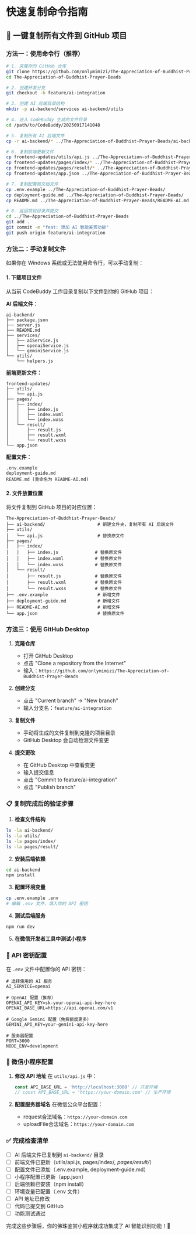 # 快速复制命令指南

## 🚀 一键复制所有文件到 GitHub 项目

### 方法一：使用命令行（推荐）

```bash
# 1. 克隆你的 GitHub 仓库
git clone https://github.com/onlymimizi/The-Appreciation-of-Buddhist-Prayer-Beads.git
cd The-Appreciation-of-Buddhist-Prayer-Beads

# 2. 创建开发分支
git checkout -b feature/ai-integration

# 3. 创建 AI 后端目录结构
mkdir -p ai-backend/services ai-backend/utils

# 4. 进入 CodeBuddy 生成的文件目录
cd /path/to/CodeBuddy/20250917141048

# 5. 复制所有 AI 后端文件
cp -r ai-backend/* ../The-Appreciation-of-Buddhist-Prayer-Beads/ai-backend/

# 6. 复制前端更新文件
cp frontend-updates/utils/api.js ../The-Appreciation-of-Buddhist-Prayer-Beads/utils/
cp frontend-updates/pages/index/* ../The-Appreciation-of-Buddhist-Prayer-Beads/pages/index/
cp frontend-updates/pages/result/* ../The-Appreciation-of-Buddhist-Prayer-Beads/pages/result/
cp frontend-updates/app.json ../The-Appreciation-of-Buddhist-Prayer-Beads/

# 7. 复制配置和文档文件
cp .env.example ../The-Appreciation-of-Buddhist-Prayer-Beads/
cp deployment-guide.md ../The-Appreciation-of-Buddhist-Prayer-Beads/
cp README.md ../The-Appreciation-of-Buddhist-Prayer-Beads/README-AI.md

# 8. 返回项目目录并提交
cd ../The-Appreciation-of-Buddhist-Prayer-Beads
git add .
git commit -m "feat: 添加 AI 智能鉴赏功能"
git push origin feature/ai-integration
```

### 方法二：手动复制文件

如果你在 Windows 系统或无法使用命令行，可以手动复制：

#### 1. 下载项目文件
从当前 CodeBuddy 工作目录复制以下文件到你的 GitHub 项目：

**AI 后端文件：**
```
ai-backend/
├── package.json
├── server.js  
├── README.md
├── services/
│   ├── aiService.js
│   ├── openaiService.js
│   └── geminiService.js
└── utils/
    └── helpers.js
```

**前端更新文件：**
```
frontend-updates/
├── utils/
│   └── api.js
├── pages/
│   ├── index/
│   │   ├── index.js
│   │   ├── index.wxml
│   │   └── index.wxss
│   └── result/
│       ├── result.js
│       ├── result.wxml
│       └── result.wxss
└── app.json
```

**配置文件：**
```
.env.example
deployment-guide.md
README.md (重命名为 README-AI.md)
```

#### 2. 文件放置位置

将文件复制到 GitHub 项目的对应位置：

```
The-Appreciation-of-Buddhist-Prayer-Beads/
├── ai-backend/                    # 新建文件夹，复制所有 AI 后端文件
├── utils/
│   └── api.js                     # 替换原文件
├── pages/
│   ├── index/
│   │   ├── index.js              # 替换原文件
│   │   ├── index.wxml            # 替换原文件
│   │   └── index.wxss            # 替换原文件
│   └── result/
│       ├── result.js             # 替换原文件
│       ├── result.wxml           # 替换原文件
│       └── result.wxss           # 替换原文件
├── .env.example                   # 新增文件
├── deployment-guide.md            # 新增文件
├── README-AI.md                   # 新增文件
└── app.json                       # 替换原文件
```

### 方法三：使用 GitHub Desktop

1. **克隆仓库**
   - 打开 GitHub Desktop
   - 点击 "Clone a repository from the Internet"
   - 输入：`https://github.com/onlymimizi/The-Appreciation-of-Buddhist-Prayer-Beads`

2. **创建分支**
   - 点击 "Current branch" → "New branch"
   - 输入分支名：`feature/ai-integration`

3. **复制文件**
   - 手动将生成的文件复制到克隆的项目目录
   - GitHub Desktop 会自动检测文件变更

4. **提交更改**
   - 在 GitHub Desktop 中查看变更
   - 输入提交信息
   - 点击 "Commit to feature/ai-integration"
   - 点击 "Publish branch"

### 📋 复制完成后的验证步骤

1. **检查文件结构**
```bash
ls -la ai-backend/
ls -la utils/
ls -la pages/index/
ls -la pages/result/
```

2. **安装后端依赖**
```bash
cd ai-backend
npm install
```

3. **配置环境变量**
```bash
cp .env.example .env
# 编辑 .env 文件，填入你的 API 密钥
```

4. **测试后端服务**
```bash
npm run dev
```

5. **在微信开发者工具中测试小程序**

### 🔧 API 密钥配置

在 `.env` 文件中配置你的 API 密钥：

```env
# 选择使用的 AI 服务
AI_SERVICE=openai

# OpenAI 配置（推荐）
OPENAI_API_KEY=sk-your-openai-api-key-here
OPENAI_BASE_URL=https://api.openai.com/v1

# Google Gemini 配置（免费额度更多）
GEMINI_API_KEY=your-gemini-api-key-here

# 服务器配置
PORT=3000
NODE_ENV=development
```

### 📱 微信小程序配置

1. **修改 API 地址**
   在 `utils/api.js` 中：
   ```javascript
   const API_BASE_URL = 'http://localhost:3000' // 开发环境
   // const API_BASE_URL = 'https://your-domain.com' // 生产环境
   ```

2. **配置服务器域名**
   在微信公众平台配置：
   - request合法域名：`https://your-domain.com`
   - uploadFile合法域名：`https://your-domain.com`

### ✅ 完成检查清单

- [ ] AI 后端文件已复制到 `ai-backend/` 目录
- [ ] 前端文件已更新（utils/api.js, pages/index/*, pages/result/*）
- [ ] 配置文件已添加（.env.example, deployment-guide.md）
- [ ] 小程序配置已更新（app.json）
- [ ] 后端依赖已安装（npm install）
- [ ] 环境变量已配置（.env 文件）
- [ ] API 地址已修改
- [ ] 代码已提交到 GitHub
- [ ] 功能测试通过

完成这些步骤后，你的佛珠鉴赏小程序就成功集成了 AI 智能识别功能！🎉